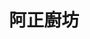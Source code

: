 ---
title: "阿正廚坊"
description: "阿正廚坊"
layout: shop
keywords:
  - 美食競賽
  - 台灣美食
  - 美食精選
datePublished: "2025-06-30"
dateModified: "2025-07-07"
city: "台北市"
district: "中山區"
address: "台北市中山區建國北路三段80巷1號"
phone: "0227025277"
geo: "25.065657746664648, 121.5356822394339"
google_map: "https://maps.app.goo.gl/tJp4JMz8Dd2HdYBDA"
footinder: "https://footinder.com.tw/%e5%8f%b0%e5%8c%97%e5%b8%82%e4%b8%ad%e5%b1%b1%e5%8d%80/362170/"
official: "https://www.facebook.com/chefshowtimetw/"
award:
  - name: "500盤"
    year: "2024"
    entries:
      - dishes:
          - "嫩薑透抽"

---